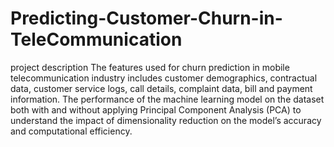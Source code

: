 # Predicting-Customer-Churn-in-TeleCommunication
project description
 The features used for churn prediction in mobile telecommunication industry includes customer demographics, contractual data, customer service logs, call details, complaint data, bill and payment information.
  The performance of the machine learning model on the dataset both with and without applying Principal Component Analysis (PCA) to understand the impact of dimensionality reduction on the model’s accuracy and computational efficiency.

